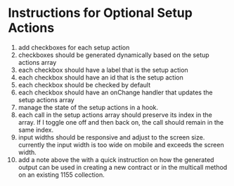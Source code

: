 # Instructions for Optional Setup Actions

1. add checkboxes for each setup action
2. checkboxes should be generated dynamically based on the setup actions array
3. each checkbox should have a label that is the setup action
4. each checkbox should have an id that is the setup action
5. each checkbox should be checked by default
6. each checkbox should have an onChange handler that updates the setup actions array
7. manage the state of the setup actions in a hook.
8. each call in the setup actions array should preserve its index in the array. If I toggle one off and then back on, the call should remain in the same index.
9. input widths should be responsive and adjust to the screen size. currently the input width is too wide on mobile and exceeds the screen width.
10. add a note above the <GenerateButton> with a quick instruction on how the generated output can be used in creating a new contract or in the multicall method on an existing 1155 collection.

